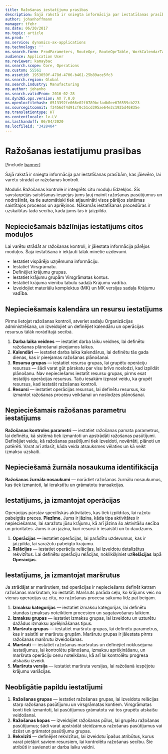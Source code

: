```yaml
---
title: Ražošanas iestatījumu prasības
description: Šajā rakstā ir sniegta informācija par iestatīšanas prasībām, kas jāievēro, lai varētu strādāt ar ražošanas kontroli.
author: johanhoffmann
manager: tfehr
ms.date: 06/20/2017
ms.topic: article
ms.prod: ''
ms.service: dynamics-ax-applications
ms.technology: ''
ms.search.form: ProdParameters, RouteOpr, RouteOprTable, WorkCalendarTable, WorkTimeTable, WrkCtrTable
audience: Application User
ms.reviewer: kamaybac
ms.search.scope: Core, Operations
ms.custom: 55561
ms.assetid: 1953059f-478d-4706-b461-25b89ace5fc3
ms.search.region: Global
ms.search.industry: Manufacturing
ms.author: johanho
ms.search.validFrom: 2016-02-28
ms.dyn365.ops.version: AX 7.0.0
ms.openlocfilehash: 0513392fe066e02f0789bcfadb0ee676559cb223
ms.sourcegitcommit: f3456df4d91cf0c51cd395ae64e3c192bd46835e
ms.translationtype: HT
ms.contentlocale: lv-LV
ms.lasthandoff: 06/04/2020
ms.locfileid: "3428404"
---
```

# <a name="production-setup-requirements"></a>Ražošanas iestatījumu prasības

[!include [banner](../includes/banner.md)]

Šajā rakstā ir sniegta informācija par iestatīšanas prasībām, kas jāievēro, lai varētu strādāt ar ražošanas kontroli. 

Modulis Ražošanas kontrole ir integrēts citu moduļu līdzekļos. Šīs savstarpējās saistīšanas iespējas jums ļauj mainīt ražošanas pasūtījumus un nodrošināt, ka tie automātiski tiek atjaunināti visos pārējos sistēmas saistītajos procesos un aprēķinos. Nākamās iestatīšanas procedūras ir uzskaitītas tādā secībā, kādā jums tās ir jāizpilda.

## <a name="required-baseline-setup-in-other-modules"></a>Nepieciešamais bāzlīnijas iestatījums citos moduļos
Lai varētu strādāt ar ražošanas kontroli, ir jāiestata informācija pārējos moduļos. Šajā iestatīšanā ir iekļauti tālāk minētie uzdevumi.

-   Iestatiet vispārējo uzņēmuma informāciju.
-   Iestatiet Virsgrāmatu.
-   Definējiet krājumu grupas.
-   Iestatiet krājumu grupām Virsgrāmatas kontus.
-   Iestatiet krājuma vienību tabulu sadaļā Krājumu vadība.
-   Izveidojiet materiālu komplektus (MK) un MK versijas sadaļa Krājumu vadība.

## <a name="required-calendar-and-resource-setup"></a>Nepieciešamais kalendāra un resursu iestatījums
Pirms lietojat ražošanas kontroli, atveriet sadaļu Organizācijas administrēšana, un izveidojiet un definējiet kalendāru un operācijas resursus tālāk norādītajā secībā.

1.  **Darba laika veidnes** — iestatiet darba laiku veidnes, lai definētu ražošanas plānošanai pieejamos laikus.
2.  **Kalendāri** — iestatiet darba laika kalendārus, lai definētu tās gada dienas, kas ir pieejamas ražošanas plānošanai.
3.  **Resursu grupas** — iestatiet resursu grupas, lai grupētu operāciju resursus — šādi varat gūt pārskatu par visu brīvo noslodzi, kad izpildāt plānošanu. Nav nepieciešams iestatīt resursu grupas, pirms esat iestatījis operācijas resursus. Taču iesakām izprast veidu, ka grupēt resursus, kad iestatāt ražošanas kontroli.
4.  **Resursi** — iestatiet operācijas resursus, lai definētu resursus, ko izmantot ražošanas procesu veikšanai un noslodzes plānošanai.

## <a name="required-production-parameters-setup"></a>Nepieciešamais ražošanas parametru iestatījums
**Ražošanas kontroles parametri** — iestatiet ražošanas pamata parametrus, lai definētu, kā sistēmā tiek izmantoti un apstrādāti ražošanas pasūtījumi. Definējiet veidu, kā ražošanas pasūtījumi tiek izveidoti, novērtēti, plānoti un patērēti. Varat arī atlasīt, kāda veida atsauksmes vēlaties un kā veikt izmaksu uzskaiti.

## <a name="required-journal-name-identification"></a>Nepieciešamā žurnāla nosaukuma identifikācija
**Ražošanas žurnāla nosaukumi** — norādiet ražošanas žurnālu nosaukumus, kas tiek izmantoti, lai ierakstītu un grāmatotu transakcijas.

## <a name="setup-if-you-use-operations"></a>Iestatījums, ja izmantojat operācijas
Operācijas pārstāv specifiskās aktivitātes, kas tiek izpildītas, lai ražotu pabeigtās preces. **Piezīme.** Jums ir jāzina, kāda tipa aktivitātes ir nepieciešamas, lai saražotu jūsu krājumu, kā arī jāzina šo aktivitāšu secība un prioritātes. Jums ir arī jāzina, kuri resursi ir iesaistīti un to daudzums.

1.  **Operācijas** — iestatiet operācijas, lai parādītu uzdevumus, kas ir jāizpilda, lai saražotu pabeigto krājumu.
2.  **Relācijas** — iestatiet operāciju relācijas, lai izveidotu detalizētus rekvizītus. Lai definētu operāciju relācijas, noklikšķiniet uz**Relācijas** lapā **Operācijas**.

## <a name="setup-if-you-use-routes"></a>Iestatījums, ja izmantojat maršrutus
Ja strādājat ar maršrutiem, tad operācijas ir nepieciešams definēt katram ražošanas maršrutam, ko iestatāt. Maršruts parāda ceļu, ko krājums veic no vienas operācijas uz citu, no ražošanas procesa sākuma līdz pat beigām.

1.  **Izmaksu kategorijas** — iestatiet izmaksu kategorijas, lai definētu stundas izmaksas noteiktiem procesiem un sagatavošanas laikiem.
2.  **Izmaksu grupas** — iestatiet izmaksu grupas, lai izveidotu un uzturētu dažādus izmaksu aprēķināšanas tipus.
3.  **Maršrutu grupas** — iestatiet maršrutu grupas, lai definētu parametrus, kas ir saistīti ar maršrutu grupām. Maršrutu grupas ir jāiestata pirms ražošanas maršrutu izveidošanas.
4.  **Maršruti** — iestatiet ražošanas maršrutus un definējiet noklusējuma iestatījumus, lai kontrolētu plānošanu, izmaksu aprēķināšanu, un maršruta operāciju cenu noteikšanu, kā arī lai kontrolētu progresa atskaišu izveidi.
5.  **Maršruta versija** — iestatiet maršruta versijas, lai ražošanā iespējotu krājumu variācijas.

## <a name="optional-advanced-settings"></a>Neobligātie papildu iestatījumi
1.  **Ražošanas grupas** — iestatiet ražošanas grupas, lai izveidotu relācijas starp ražošanas pasūtījumu un virsgrāmatas kontiem. Virsgrāmatas konti tiek izmantoti, lai pasūtījumus grāmatotu vai tos grupētu atskaišu veidošanai.
2.  **Ražošanas kopas** — izveidojiet ražošanas pūlus, lai grupētu ražošanas pasūtījumus; šādi varat apstrādāt steidzamus ražošanas pasūtījumus vai dzēst un grāmatot pasūtījumu grupas.
3.  **Rekvizīti** — definējiet rekvizītus, lai izveidotu īpašus atribūtus, kurus varat piešķirt saviem resursiem, lai kontrolētu ražošanas secību. Šie atribūti ir savienoti ar darba laiku veidni.





